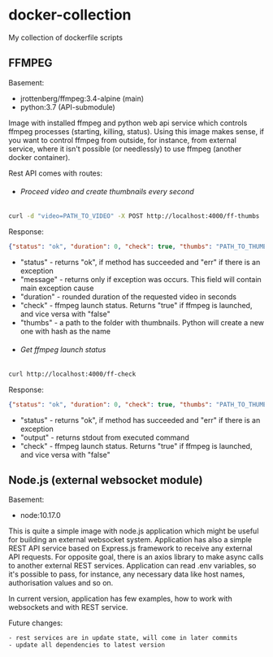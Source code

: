 # docker-collection
My collection of dockerfile scripts

## FFMPEG
Basement:
* jrottenberg/ffmpeg:3.4-alpine (main)
* python:3.7 (API-submodule)

Image with installed ffmpeg and python web api service which controls ffmpeg processes (starting, killing, status). 
Using this image makes sense, if you want to control ffmpeg from outside, for instance, 
from external service, where it isn't possible (or needlessly) to use ffmpeg (another docker container).

Rest API comes with routes:

- ###### Proceed video and create thumbnails every second
```bash
curl -d "video=PATH_TO_VIDEO" -X POST http://localhost:4000/ff-thumbs
```
Response:
```json
{"status": "ok", "duration": 0, "check": true, "thumbs": "PATH_TO_THUMBS"}
```

 * "status" - returns "ok", if method has succeeded and "err" if there is an exception
 * "message" - returns only if exception was occurs. This field will contain main exception cause
 * "duration" - rounded duration of the requested video in seconds
 * "check" - ffmpeg launch status. Returns "true" if ffmpeg is launched, and vice versa with "false"
 * "thumbs" - a path to the folder with thumbnails. Python will create a new one with hash as the name
 
 
 - ###### Get ffmpeg launch status
```bash
curl http://localhost:4000/ff-check
```
Response:
```json
{"status": "ok", "duration": 0, "check": true, "thumbs": "PATH_TO_THUMBS"}
```

 * "status" - returns "ok", if method has succeeded and "err" if there is an exception
 * "output" - returns stdout from executed command
 * "check" - ffmpeg launch status. Returns "true" if ffmpeg is launched, and vice versa with "false"
 
 
## Node.js (external websocket module)
Basement: 
* node:10.17.0

This is quite a simple image with node.js application which might be useful for building an external websocket system.
Application has also a simple REST API service based on Express.js framework to receive any external API requests. 
For opposite goal, there is an axios library to make async calls to another external REST services. 
Application can read .env variables, so it's possible to pass, for instance, any necessary data like host names, authorisation values and so on.

In current version, application has few examples, how to work with websockets and with REST service. 

Future changes:
```text
- rest services are in update state, will come in later commits
- update all dependencies to latest version
```